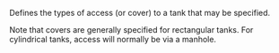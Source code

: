 Defines the types of access (or cover) to a tank that may be specified.

Note that covers are generally specified for rectangular tanks. For cylindrical tanks, access will normally be via a manhole.